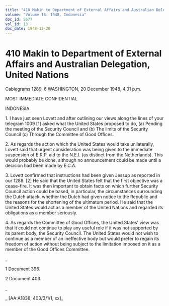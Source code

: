 ```yaml
---
title: "410 Makin to Department of External Affairs and Australian Delegation, United Nations"
volume: "Volume 13: 1948, Indonesia"
doc_id: 5677
vol_id: 13
doc_date: 1948-12-20
---
```


# 410 Makin to Department of External Affairs and Australian Delegation, United Nations

Cablegrams 1289, 6 WASHINGTON, 20 December 1948, 4.31 p.m.

MOST IMMEDIATE CONFIDENTIAL

INDONESIA

1\. I have just seen Lovett and after outlining our views along the lines of your telegram 1009 [1] asked what the United States proposed to do, (a) Pending the meeting of the Security Council and (b) The limits of the Security Council (c) Through the Committee of Good Offices.

2\. As regards the action which the United States would take unilaterally, Lovett said that urgent consideration was being given to the immediate suspension of E.R.P. aid to the N.E.I. (as distinct from the Netherlands). This would probably be done, although no announcement could be made until a decision had been made by E.C.A.

3\. Lovett confirmed that instructions had been given Jessup as reported in our 1288. [2] He said that the United States felt that the first objective was a cease-fire. It was then important to obtain facts on which further Security Council action could be based, in particular, the circumstances surrounding the Dutch attack, whether the Dutch had given notice to the Republic and the reasons for the shortening of the ultimatum period. He said that the United States would act as a member of the United Nations and regarded its obligations as a member seriously.

4\. As regards the Committee of Good Offices, the United States' view was that it could not continue to play any useful role if it was not supported by its parent body, the Security Council. The United States would not wish to continue as a member of an ineffective body but would prefer to regain its freedom of action without being subject to the limitation imposed on it as a member of the Good Offices Committee.

_

1 Document 396.

2 Document 403.

_

_ [AA:A1838, 403/3/1/1, xx]_
